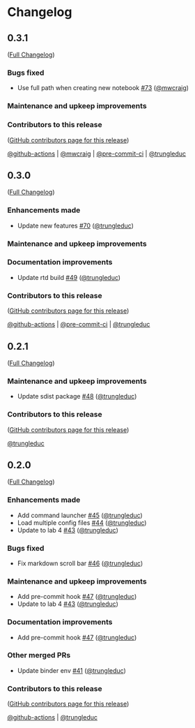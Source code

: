 # Changelog

<!-- <START NEW CHANGELOG ENTRY> -->

## 0.3.1

([Full Changelog](https://github.com/trungleduc/jupyter_app_launcher/compare/v0.3.0...85c4f796bdb42bb7867a7c1cad7faa8d4b8c7561))

### Bugs fixed

- Use full path when creating new notebook  [#73](https://github.com/trungleduc/jupyter_app_launcher/pull/73) ([@mwcraig](https://github.com/mwcraig))

### Maintenance and upkeep improvements

### Contributors to this release

([GitHub contributors page for this release](https://github.com/trungleduc/jupyter_app_launcher/graphs/contributors?from=2024-10-05&to=2024-11-02&type=c))

[@github-actions](https://github.com/search?q=repo%3Atrungleduc%2Fjupyter_app_launcher+involves%3Agithub-actions+updated%3A2024-10-05..2024-11-02&type=Issues) | [@mwcraig](https://github.com/search?q=repo%3Atrungleduc%2Fjupyter_app_launcher+involves%3Amwcraig+updated%3A2024-10-05..2024-11-02&type=Issues) | [@pre-commit-ci](https://github.com/search?q=repo%3Atrungleduc%2Fjupyter_app_launcher+involves%3Apre-commit-ci+updated%3A2024-10-05..2024-11-02&type=Issues) | [@trungleduc](https://github.com/search?q=repo%3Atrungleduc%2Fjupyter_app_launcher+involves%3Atrungleduc+updated%3A2024-10-05..2024-11-02&type=Issues)

<!-- <END NEW CHANGELOG ENTRY> -->

## 0.3.0

([Full Changelog](https://github.com/trungleduc/jupyter_app_launcher/compare/v0.2.1...ff8e92cf6b96be1dabe8c256f1b36527b4f3dfc1))

### Enhancements made

- Update new features [#70](https://github.com/trungleduc/jupyter_app_launcher/pull/70) ([@trungleduc](https://github.com/trungleduc))

### Maintenance and upkeep improvements

### Documentation improvements

- Update rtd build [#49](https://github.com/trungleduc/jupyter_app_launcher/pull/49) ([@trungleduc](https://github.com/trungleduc))

### Contributors to this release

([GitHub contributors page for this release](https://github.com/trungleduc/jupyter_app_launcher/graphs/contributors?from=2023-11-25&to=2024-10-05&type=c))

[@github-actions](https://github.com/search?q=repo%3Atrungleduc%2Fjupyter_app_launcher+involves%3Agithub-actions+updated%3A2023-11-25..2024-10-05&type=Issues) | [@pre-commit-ci](https://github.com/search?q=repo%3Atrungleduc%2Fjupyter_app_launcher+involves%3Apre-commit-ci+updated%3A2023-11-25..2024-10-05&type=Issues) | [@trungleduc](https://github.com/search?q=repo%3Atrungleduc%2Fjupyter_app_launcher+involves%3Atrungleduc+updated%3A2023-11-25..2024-10-05&type=Issues)

## 0.2.1

([Full Changelog](https://github.com/trungleduc/jupyter_app_launcher/compare/v0.2.0...f13e6b58a283946d7652a2126fb5006854ffaf46))

### Maintenance and upkeep improvements

- Update sdist package [#48](https://github.com/trungleduc/jupyter_app_launcher/pull/48) ([@trungleduc](https://github.com/trungleduc))

### Contributors to this release

([GitHub contributors page for this release](https://github.com/trungleduc/jupyter_app_launcher/graphs/contributors?from=2023-11-25&to=2023-11-25&type=c))

[@trungleduc](https://github.com/search?q=repo%3Atrungleduc%2Fjupyter_app_launcher+involves%3Atrungleduc+updated%3A2023-11-25..2023-11-25&type=Issues)

## 0.2.0

([Full Changelog](https://github.com/trungleduc/jupyter_app_launcher/compare/v0.1.7...ea391b57ac0b2ae8865c6027fc0f1da5e277a849))

### Enhancements made

- Add command launcher [#45](https://github.com/trungleduc/jupyter_app_launcher/pull/45) ([@trungleduc](https://github.com/trungleduc))
- Load multiple config files [#44](https://github.com/trungleduc/jupyter_app_launcher/pull/44) ([@trungleduc](https://github.com/trungleduc))
- Update to lab 4 [#43](https://github.com/trungleduc/jupyter_app_launcher/pull/43) ([@trungleduc](https://github.com/trungleduc))

### Bugs fixed

- Fix markdown scroll bar [#46](https://github.com/trungleduc/jupyter_app_launcher/pull/46) ([@trungleduc](https://github.com/trungleduc))

### Maintenance and upkeep improvements

- Add pre-commit hook [#47](https://github.com/trungleduc/jupyter_app_launcher/pull/47) ([@trungleduc](https://github.com/trungleduc))
- Update to lab 4 [#43](https://github.com/trungleduc/jupyter_app_launcher/pull/43) ([@trungleduc](https://github.com/trungleduc))

### Documentation improvements

- Add pre-commit hook [#47](https://github.com/trungleduc/jupyter_app_launcher/pull/47) ([@trungleduc](https://github.com/trungleduc))

### Other merged PRs

- Update binder env [#41](https://github.com/trungleduc/jupyter_app_launcher/pull/41) ([@trungleduc](https://github.com/trungleduc))

### Contributors to this release

([GitHub contributors page for this release](https://github.com/trungleduc/jupyter_app_launcher/graphs/contributors?from=2023-08-23&to=2023-11-25&type=c))

[@github-actions](https://github.com/search?q=repo%3Atrungleduc%2Fjupyter_app_launcher+involves%3Agithub-actions+updated%3A2023-08-23..2023-11-25&type=Issues) | [@trungleduc](https://github.com/search?q=repo%3Atrungleduc%2Fjupyter_app_launcher+involves%3Atrungleduc+updated%3A2023-08-23..2023-11-25&type=Issues)
